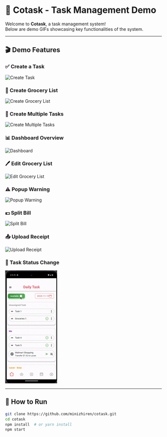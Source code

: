 # 📝 Cotask - Task Management Demo

Welcome to **Cotask**, a task management system!  
Below are demo GIFs showcasing key functionalities of the system.

---

## 🎬 Demo Features

### ✅ Create a Task
![Create Task](demo/create_task1.gif)

### 🛒 Create Grocery List
![Create Grocery List](demo/create_grocsery11.gif)

### 📅 Create Multiple Tasks
![Create Multiple Tasks](demo/create_task10.gif)

### 📊 Dashboard Overview
![Dashboard](demo/dashboard2.gif)

### 🖊️ Edit Grocery List
![Edit Grocery List](demo/edit_grocsery7.gif)

### ⚠️ Popup Warning
![Popup Warning](demo/popup_warning6.gif)

### 💵 Split Bill
![Split Bill](demo/split_bill8.gif)

### 📤 Upload Receipt
![Upload Receipt](demo/upload_recipit9.gif)

### 🔄 Task Status Change
![Task Status](demo/status4.gif)

---

## 🚀 How to Run
```bash
git clone https://github.com/minizhiren/cotask.git
cd cotask
npm install  # or yarn install
npm start
